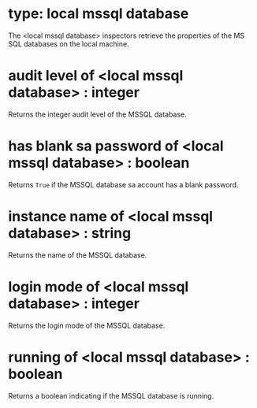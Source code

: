# type: local mssql database

The &lt;local mssql database&gt; inspectors retrieve the properties of the MS SQL databases on the local machine.

# audit level of &lt;local mssql database&gt; : integer

Returns the integer audit level of the MSSQL database.

# has blank sa password of &lt;local mssql database&gt; : boolean

Returns `True` if the MSSQL database sa account has a blank password.

# instance name of &lt;local mssql database&gt; : string

Returns the name of the MSSQL database.

# login mode of &lt;local mssql database&gt; : integer

Returns the login mode of the MSSQL database.

# running of &lt;local mssql database&gt; : boolean

Returns a boolean indicating if the MSSQL database is running.
